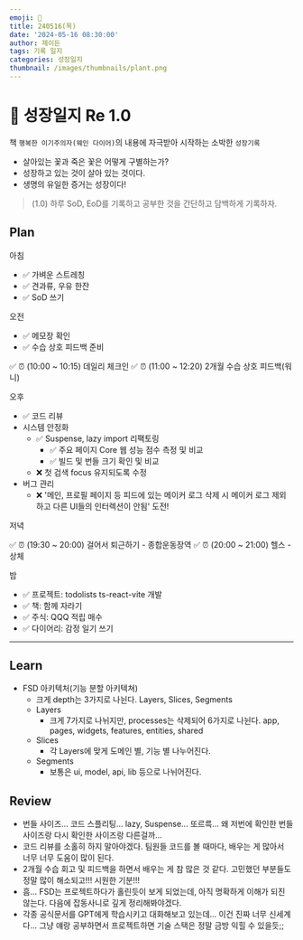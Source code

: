 ```yaml
---
emoji: 🌱
title: 240516(목)
date: '2024-05-16 08:30:00'
author: 제이든
tags: 기록 일지
categories: 성장일지
thumbnail: /images/thumbnails/plant.png
---
```


# 🌱 성장일지 Re 1.0

책 `행복한 이기주의자(웨인 다이어)`의 내용에 자극받아 시작하는 소박한 `성장기록`

- 살아있는 꽃과 죽은 꽃은 어떻게 구별하는가?
- 성장하고 있는 것이 살아 있는 것이다.
- 생명의 유일한 증거는 성장이다!

> (1.0) 하루 SoD, EoD를 기록하고 공부한 것을 간단하고 담백하게 기록하자.

## Plan

아침

- ✅ 가벼운 스트레칭
- ✅ 견과류, 우유 한잔
- ✅ SoD 쓰기

오전

- ✅ 메모장 확인
- ✅ 수습 상호 피드백 준비

✅ ⏰ (10:00 ~ 10:15) 데일리 체크인
✅ ⏰ (11:00 ~ 12:20) 2개월 수습 상호 피드백(워니)

오후

- ✅ 코드 리뷰
- 시스템 안정화
  - ✅ Suspense, lazy import 리팩토링
    - ✅ 주요 페이지 Core 웹 성능 점수 측정 및 비교
    - ✅ 빌드 및 번들 크기 확인 및 비교
  - ❌ 첫 검색 focus 유지되도록 수정
- 버그 관리
  - ❌ '메인, 프로필 페이지 등 피드에 있는 메이커 로그 삭제 시 메이커 로그 제외하고 다른 UI들의 인터렉션이 안됨' 도전!

저녁

✅ ⏰ (19:30 ~ 20:00) 걸어서 퇴근하기 - 종합운동장역
✅ ⏰ (20:00 ~ 21:00) 헬스 - 상체

밤

- ✅ 프로젝트: todolists ts-react-vite 개발
- ✅ 책: 함께 자라기
- ✅ 주식: QQQ 적립 매수
- ✅ 다이어리: 감정 일기 쓰기

---

## Learn

- FSD 아키텍처(기능 분할 아키텍쳐)
  - 크게 depth는 3가지로 나뉜다. Layers, Slices, Segments
  - Layers
    - 크게 7가지로 나뉘지만, processes는 삭제되어 6가지로 나뉜다. app, pages, widgets, features, entities, shared
  - Slices
    - 각 Layers에 맞게 도메인 별, 기능 별 나누어진다.
  - Segments
    - 보통은 ui, model, api, lib 등으로 나뉘어진다.

## Review

- 번들 사이즈... 코드 스플리팅... lazy, Suspense... 또르륵... 왜 저번에 확인한 번들 사이즈랑 다시 확인한 사이즈랑 다른걸까...
- 코드 리뷰를 소홀히 하지 말아야겠다. 팀원들 코드를 볼 때마다, 배우는 게 많아서 너무 너무 도움이 많이 된다.
- 2개월 수습 회고 및 피드백을 하면서 배우는 게 참 많은 것 같다. 고민했던 부분들도 정말 많이 해소되고!!! 시원한 기분!!!
- 흠... FSD는 프로젝트하다가 홀린듯이 보게 되었는데, 아직 명확하게 이해가 되진 않는다. 다음에 잡동사니로 깊게 정리해봐야겠다.
- 각종 공식문서를 GPT에게 학습시키고 대화해보고 있는데... 이건 진짜 너무 신세계다... 그냥 얘랑 공부하면서 프로젝트하면 기술 스택은 정말 금방 익힐 수 있을듯;;
